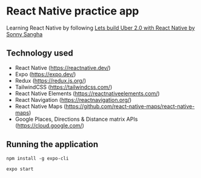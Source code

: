 # React Native practice app

Learning React Native by following [Lets build Uber 2.0 with React Native by Sonny Sangha](https://www.youtube.com/watch?v=bvn_HYpix6s&t=6933s)

## Technology used

- React Native (https://reactnative.dev/)
- Expo (https://expo.dev/)
- Redux (https://redux.js.org/)
- TailwindCSS (https://tailwindcss.com/)
- React Native Elements (https://reactnativeelements.com/)
- React Navigation (https://reactnavigation.org/)
- React Native Maps (https://github.com/react-native-maps/react-native-maps)
- Google Places, Directions & Distance matrix APIs (https://cloud.google.com/)

## Running the application

`npm install -g expo-cli`

`expo start`

